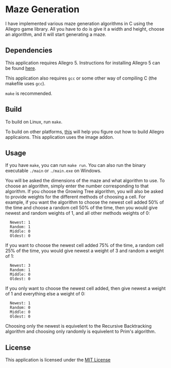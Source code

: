 # Maze Generation

I have implemented various maze generation algorithms in C using the Allegro game library. All you have to do is give it a width and height, choose an algorithm, and it will start generating a maze.

## Dependencies

This application requires Allegro 5. Instructions for installing Allegro 5 can be found [here](https://github.com/liballeg/allegro_wiki/wiki/Quickstart).

This application also requires `gcc` or some other way of compiling C (the makefile uses `gcc`).

`make` is recommended.

## Build

To build on Linux, run `make`.

To build on other platforms, [this](https://github.com/liballeg/allegro_wiki/wiki/Quickstart) will help you figure out how to build Allegro applicaions. This application uses the image addon.


## Usage

If you have `make`, you can run `make run`. You can also run the binary executable `./main` or `./main.exe` on Windows.

You will be asked the dimensions of the maze and what algorithm to use. To choose an algorithm, simply enter the number corresponding to that algorithm.
If you choose the Growing Tree algorithm, you will also be asked to provide weights for the different methods of choosing a cell. For example, if you want the algorithm to choose the newest cell added 50% of the time and choose a random cell 50% of the time, then you would give newest and random weights of 1, and all other methods weights of 0:
```
  Newest: 1
  Random: 1
  Middle: 0
  Oldest: 0
```
If you want to choose the newest cell added 75% of the time, a random cell 25% of the time, you would give newest a weight of 3 and random a weight of 1:
```
  Newest: 3
  Random: 1
  Middle: 0
  Oldest: 0
```
If you only want to choose the newest cell added, then give newest a weight of 1 and everything else a weight of 0:
```
  Newest: 1
  Random: 0
  Middle: 0
  Oldest: 0
```
Choosing only the newest is equivelent to the Recursive Backtracking algorithm and choosing only randomly is equivelent to Prim's algorithm.

## License

This application is licensed under the [MIT License](LICENSE)